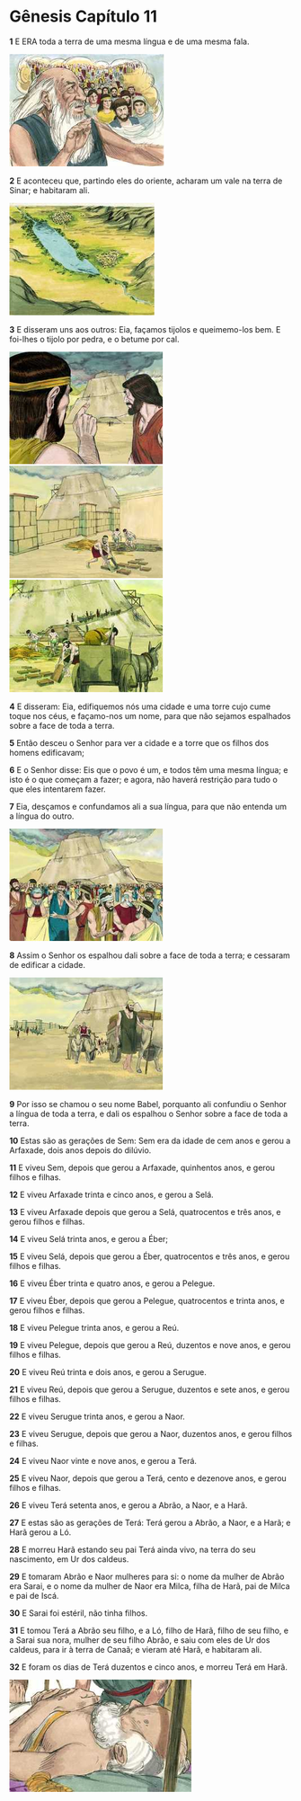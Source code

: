 # Gênesis Capítulo 11

**1** 	E ERA toda a terra de uma mesma língua e de uma mesma fala.

![](../Images/SweetPublishing/1-11-1.jpg) 

**2** 	E aconteceu que, partindo eles do oriente, acharam um vale na terra de Sinar; e habitaram ali.

![](../Images/SweetPublishing/1-11-2.jpg) 

**3** 	E disseram uns aos outros: Eia, façamos tijolos e queimemo-los bem. E foi-lhes o tijolo por pedra, e o betume por cal.

![](../Images/SweetPublishing/1-11-3.jpg) ![](../Images/SweetPublishing/1-11-4.jpg) ![](../Images/SweetPublishing/1-11-5.jpg) 

**4** 	E disseram: Eia, edifiquemos nós uma cidade e uma torre cujo cume toque nos céus, e façamo-nos um nome, para que não sejamos espalhados sobre a face de toda a terra.

**5** 	Então desceu o Senhor para ver a cidade e a torre que os filhos dos homens edificavam;

**6** 	E o Senhor disse: Eis que o povo é um, e todos têm uma mesma língua; e isto é o que começam a fazer; e agora, não haverá restrição para tudo o que eles intentarem fazer.

**7** 	Eia, desçamos e confundamos ali a sua língua, para que não entenda um a língua do outro.

![](../Images/SweetPublishing/1-11-6.jpg) 

**8** 	Assim o Senhor os espalhou dali sobre a face de toda a terra; e cessaram de edificar a cidade.

![](../Images/SweetPublishing/1-11-7.jpg) 

**9** 	Por isso se chamou o seu nome Babel, porquanto ali confundiu o Senhor a língua de toda a terra, e dali os espalhou o Senhor sobre a face de toda a terra.

**10** 	Estas são as gerações de Sem: Sem era da idade de cem anos e gerou a Arfaxade, dois anos depois do dilúvio.

**11** 	E viveu Sem, depois que gerou a Arfaxade, quinhentos anos, e gerou filhos e filhas.

**12** 	E viveu Arfaxade trinta e cinco anos, e gerou a Selá.

**13** 	E viveu Arfaxade depois que gerou a Selá, quatrocentos e três anos, e gerou filhos e filhas.

**14** 	E viveu Selá trinta anos, e gerou a Éber;

**15** 	E viveu Selá, depois que gerou a Éber, quatrocentos e três anos, e gerou filhos e filhas.

**16** 	E viveu Éber trinta e quatro anos, e gerou a Pelegue.

**17** 	E viveu Éber, depois que gerou a Pelegue, quatrocentos e trinta anos, e gerou filhos e filhas.

**18** 	E viveu Pelegue trinta anos, e gerou a Reú.

**19** 	E viveu Pelegue, depois que gerou a Reú, duzentos e nove anos, e gerou filhos e filhas.

**20** 	E viveu Reú trinta e dois anos, e gerou a Serugue.

**21** 	E viveu Reú, depois que gerou a Serugue, duzentos e sete anos, e gerou filhos e filhas.

**22** 	E viveu Serugue trinta anos, e gerou a Naor.

**23** 	E viveu Serugue, depois que gerou a Naor, duzentos anos, e gerou filhos e filhas.

**24** 	E viveu Naor vinte e nove anos, e gerou a Terá.

**25** 	E viveu Naor, depois que gerou a Terá, cento e dezenove anos, e gerou filhos e filhas.

**26** 	E viveu Terá setenta anos, e gerou a Abrão, a Naor, e a Harã.

**27** 	E estas são as gerações de Terá: Terá gerou a Abrão, a Naor, e a Harã; e Harã gerou a Ló.

**28** 	E morreu Harã estando seu pai Terá ainda vivo, na terra do seu nascimento, em Ur dos caldeus.

**29** 	E tomaram Abrão e Naor mulheres para si: o nome da mulher de Abrão era Sarai, e o nome da mulher de Naor era Milca, filha de Harã, pai de Milca e pai de Iscá.

**30** 	E Sarai foi estéril, não tinha filhos.

**31** 	E tomou Terá a Abrão seu filho, e a Ló, filho de Harã, filho de seu filho, e a Sarai sua nora, mulher de seu filho Abrão, e saiu com eles de Ur dos caldeus, para ir à terra de Canaã; e vieram até Harã, e habitaram ali.

**32** 	E foram os dias de Terá duzentos e cinco anos, e morreu Terá em Harã.

![](../Images/SweetPublishing/1-11-9.jpg) 

